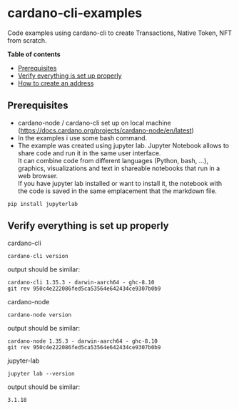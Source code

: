 # cardano-cli-examples
Code examples using cardano-cli to create Transactions, Native Token, NFT from scratch. 

**Table of contents**
- [Prerequisites](#Prerequisites)
- [Verify everything is set up properly](#Verify-everything-is-set-up-properly)
- [How to create an address](https://github.com/attadje/cardano-cli-examples/blob/main/1-address/how-to-create-an-address.md)

## Prerequisites

- cardano-node / cardano-cli set up on local machine (https://docs.cardano.org/projects/cardano-node/en/latest)
- In the examples i use some bash command.
- The example was created using jupyter lab.
Jupyter Notebook allows to share code and run it in the same user interface.  
It can combine code from different languages (Python, bash, ...), graphics, visualizations and text in shareable notebooks that run in a web browser.  
If you have jupyter lab installed or want to install it, the notebook with the code is saved in the same emplacement that the markdown file.
```
pip install jupyterlab
```

## Verify everything is set up properly

cardano-cli

```
cardano-cli version
```

output should be similar:

```
cardano-cli 1.35.3 - darwin-aarch64 - ghc-8.10
git rev 950c4e222086fed5ca53564e642434ce9307b0b9
```

cardano-node

```
cardano-node version
```

output should be similar:

```
cardano-node 1.35.3 - darwin-aarch64 - ghc-8.10
git rev 950c4e222086fed5ca53564e642434ce9307b0b9
```

jupyter-lab
```
jupyter lab --version
```

output should be similar:
```
3.1.18
```



